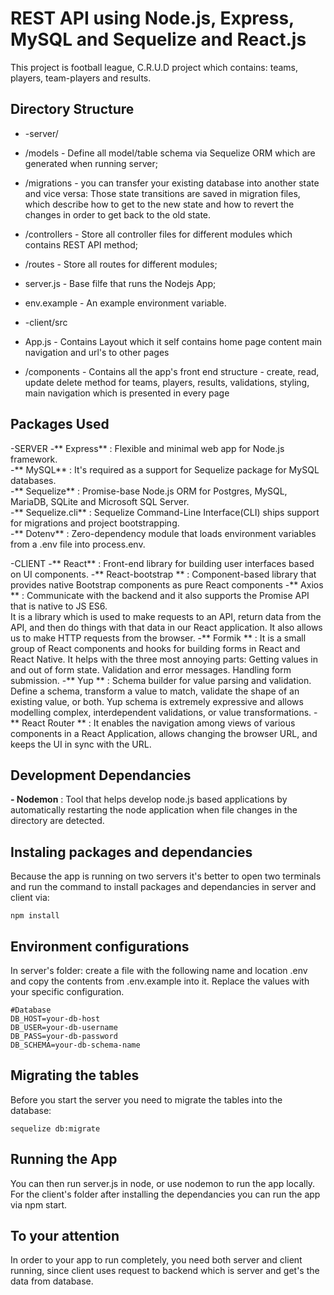 
# REST API using Node.js, Express, MySQL and Sequelize and React.js
This project is football league, C.R.U.D project which contains:
teams, players, team-players and results.

## Directory Structure
- -server/
- /models - Define all model/table schema via Sequelize ORM which are generated when running server;
- /migrations - you can transfer your existing database into another state and vice versa: Those state transitions are saved in migration files, which describe how to get to the new state and how to revert the changes in order to get back to the old state.
- /controllers - Store all controller files for different modules which contains REST API method;
- /routes - Store all routes for different modules;
- server.js - Base filfe that runs the Nodejs App;
- env.example - An example environment variable.

- -client/src
- App.js - Contains Layout which it self contains home page content main navigation and url's to other pages
- /components - Contains all the app's front end structure - create, read, update delete method for teams, players, results, validations, styling, main navigation which is presented in every page 

## Packages Used
-SERVER
-** Express** : Flexible and minimal web app for Node.js framework.  
-** MySQL** : It's required as a support for Sequelize package for MySQL databases.  
-** Sequelize** : Promise-base Node.js ORM for Postgres, MySQL, MariaDB, SQLite and Microsoft SQL Server.  
-** Sequelize.cli** : Sequelize Command-Line Interface(CLI) ships support for migrations and project bootstrapping.  
-** Dotenv** : Zero-dependency module that loads environment variables from a .env file into process.env. 

-CLIENT
-** React** : Front-end library for building user interfaces based on UI components.
-** React-bootstrap ** : Component-based library that provides native Bootstrap components as pure React components
-** Axios ** : Communicate with the backend and it also supports the Promise API that is native to JS ES6.  
It is a library which is used to make requests to an API, return data from the API, and then do things with that data in our React application. It also allows us to make HTTP  requests from the browser. 
-** Formik ** : It is a small group of React components and hooks for building forms in React and React Native. It helps with the three most annoying parts: Getting values in and out of form state. Validation and error messages. Handling form submission.
-** Yup ** : Schema builder for value parsing and validation. Define a schema, transform a value to match, validate the shape of an existing value, or both. Yup schema is extremely expressive and allows modelling complex, interdependent validations, or value transformations.
-** React Router ** : It enables the navigation among views of various components in a React Application, allows changing the browser URL, and keeps the UI in sync with the URL.

## Development Dependancies

 **- Nodemon** : Tool that helps develop node.js based applications by automatically restarting the node application when file changes in the directory are detected.

## Instaling packages and dependancies
Because the app is running on two servers it's better to open two terminals and run the command to install packages and dependancies in server and client via:            
````
npm install 
````
## Environment configurations
In server's folder: create a file with the following name and location .env and copy the contents from .env.example into it. Replace the values with your specific configuration.
```
#Database
DB_HOST=your-db-host
DB_USER=your-db-username
DB_PASS=your-db-password
DB_SCHEMA=your-db-schema-name
```
## Migrating the tables
Before you start the server you need to migrate the tables into the database:
```
sequelize db:migrate
```

## Running the App
You can then run server.js in node, or use nodemon to run the app locally.
For the client's folder after installing the dependancies you can run the app via npm start.

## To your attention
In order to your app to run completely, you need both server and client running, since client uses request to backend which is server and get's the data from database.